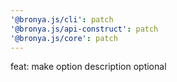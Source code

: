 ```yaml
---
'@bronya.js/cli': patch
'@bronya.js/api-construct': patch
'@bronya.js/core': patch
---
```


feat: make option description optional
